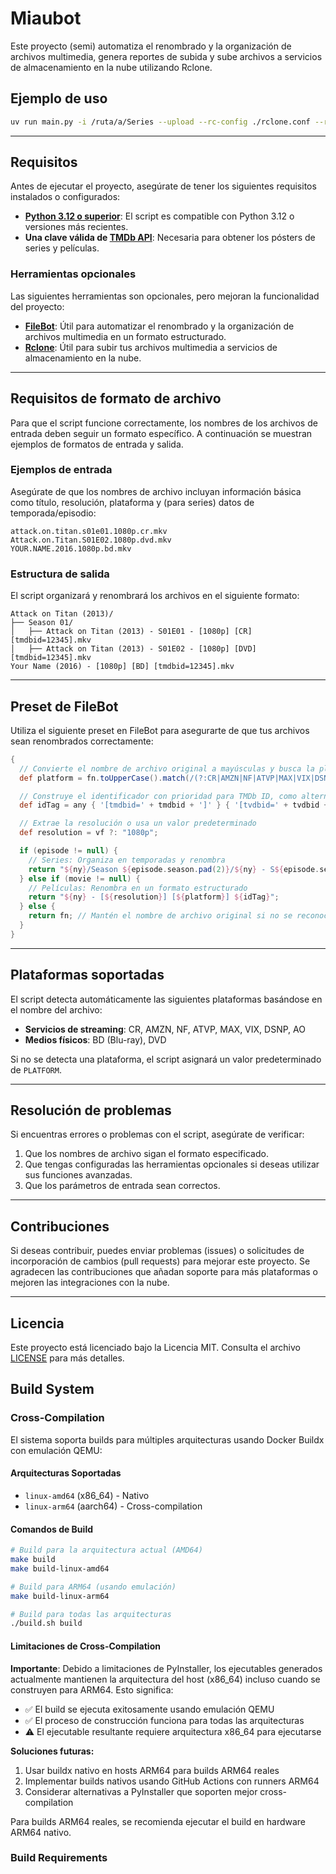 # Miaubot

Este proyecto (semi) automatiza el renombrado y la organización de archivos multimedia, genera reportes de subida y sube archivos a servicios de almacenamiento en la nube utilizando Rclone.

## Ejemplo de uso

```bash
uv run main.py -i /ruta/a/Series --upload --rc-config ./rclone.conf --rc-args="--fast-list" --rc-remote myRemote --dry-run
```

---

## Requisitos

Antes de ejecutar el proyecto, asegúrate de tener los siguientes requisitos instalados o configurados:

- **[Python 3.12 o superior](https://www.python.org/)**: El script es compatible con Python 3.12 o versiones más recientes.
- **Una clave válida de [TMDb API](https://www.themoviedb.org/settings/api)**: Necesaria para obtener los pósters de series y películas.

### Herramientas opcionales
Las siguientes herramientas son opcionales, pero mejoran la funcionalidad del proyecto:

- **[FileBot](https://www.filebot.net/)**: Útil para automatizar el renombrado y la organización de archivos multimedia en un formato estructurado.
- **[Rclone](https://rclone.org/)**: Útil para subir tus archivos multimedia a servicios de almacenamiento en la nube.

---

## Requisitos de formato de archivo

Para que el script funcione correctamente, los nombres de los archivos de entrada deben seguir un formato específico. A continuación se muestran ejemplos de formatos de entrada y salida.

### Ejemplos de entrada
Asegúrate de que los nombres de archivo incluyan información básica como título, resolución, plataforma y (para series) datos de temporada/episodio:

```plaintext
attack.on.titan.s01e01.1080p.cr.mkv
Attack.on.Titan.S01E02.1080p.dvd.mkv
YOUR.NAME.2016.1080p.bd.mkv
```

### Estructura de salida
El script organizará y renombrará los archivos en el siguiente formato:

```plaintext
Attack on Titan (2013)/
├── Season 01/
│   ├── Attack on Titan (2013) - S01E01 - [1080p] [CR] [tmdbid=12345].mkv
│   ├── Attack on Titan (2013) - S01E02 - [1080p] [DVD] [tmdbid=12345].mkv
Your Name (2016) - [1080p] [BD] [tmdbid=12345].mkv
```

---

## Preset de FileBot

Utiliza el siguiente preset en FileBot para asegurarte de que tus archivos sean renombrados correctamente:

```groovy
{
  // Convierte el nombre de archivo original a mayúsculas y busca la plataforma
  def platform = fn.toUpperCase().match(/(?:CR|AMZN|NF|ATVP|MAX|VIX|DSNP|AO|BD|DVD)/) ?: "PLATFORM";

  // Construye el identificador con prioridad para TMDb ID, como alternativa usa TVDb ID
  def idTag = any { '[tmdbid=' + tmdbid + ']' } { '[tvdbid=' + tvdbid + ']' } { '[id=' + id + ']' };

  // Extrae la resolución o usa un valor predeterminado
  def resolution = vf ?: "1080p";

  if (episode != null) {
    // Series: Organiza en temporadas y renombra
    return "${ny}/Season ${episode.season.pad(2)}/${ny} - S${episode.season.pad(2)}E${episode.episode.pad(2)} - [${resolution}] [${platform}] ${idTag}";
  } else if (movie != null) {
    // Películas: Renombra en un formato estructurado
    return "${ny} - [${resolution}] [${platform}] ${idTag}";
  } else {
    return fn; // Mantén el nombre de archivo original si no se reconoce
  }
}
```

---

## Plataformas soportadas

El script detecta automáticamente las siguientes plataformas basándose en el nombre del archivo:

- **Servicios de streaming**: CR, AMZN, NF, ATVP, MAX, VIX, DSNP, AO
- **Medios físicos**: BD (Blu-ray), DVD

Si no se detecta una plataforma, el script asignará un valor predeterminado de `PLATFORM`.

---

## Resolución de problemas

Si encuentras errores o problemas con el script, asegúrate de verificar:

1. Que los nombres de archivo sigan el formato especificado.
2. Que tengas configuradas las herramientas opcionales si deseas utilizar sus funciones avanzadas.
3. Que los parámetros de entrada sean correctos.

---

## Contribuciones

Si deseas contribuir, puedes enviar problemas (issues) o solicitudes de incorporación de cambios (pull requests) para mejorar este proyecto. Se agradecen las contribuciones que añadan soporte para más plataformas o mejoren las integraciones con la nube.

---

## Licencia

Este proyecto está licenciado bajo la Licencia MIT. Consulta el archivo [LICENSE](./LICENSE) para más detalles.

## Build System

### Cross-Compilation

El sistema soporta builds para múltiples arquitecturas usando Docker Buildx con emulación QEMU:

#### Arquitecturas Soportadas
- `linux-amd64` (x86_64) - Nativo
- `linux-arm64` (aarch64) - Cross-compilation

#### Comandos de Build

```bash
# Build para la arquitectura actual (AMD64)
make build
make build-linux-amd64

# Build para ARM64 (usando emulación)
make build-linux-arm64

# Build para todas las arquitecturas
./build.sh build
```

#### Limitaciones de Cross-Compilation

**Importante**: Debido a limitaciones de PyInstaller, los ejecutables generados actualmente mantienen la arquitectura del host (x86_64) incluso cuando se construyen para ARM64. Esto significa:

- ✅ El build se ejecuta exitosamente usando emulación QEMU
- ✅ El proceso de construcción funciona para todas las arquitecturas
- ⚠️ El ejecutable resultante requiere arquitectura x86_64 para ejecutarse

**Soluciones futuras:**
1. Usar buildx nativo en hosts ARM64 para builds ARM64 reales
2. Implementar builds nativos usando GitHub Actions con runners ARM64
3. Considerar alternativas a PyInstaller que soporten mejor cross-compilation

Para builds ARM64 reales, se recomienda ejecutar el build en hardware ARM64 nativo.

### Build Requirements